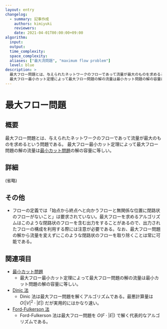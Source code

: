 ```yaml
---
layout: entry
changelog:
  - summary: 記事作成
    authors: kimiyuki
    reviewers:
    date: 2021-04-01T00:00:00+09:00
algorithm:
  input:
  output:
  time_complexity:
  space_complexity:
  aliases: ["最大流問題", "maximum flow problem"]
  level: blue
description: >
  最大フロー問題とは、与えられたネットワークのフローであって流量が最大のものを求めるという問題。
  最大フロー最小カット定理によって最大フロー問題の解の流量は最小カット問題の解の容量に等しい。
---
```


# 最大フロー問題

## 概要

最大フロー問題とは、与えられたネットワークのフローであって流量が最大のものを求めるという問題である。
最大フロー最小カット定理によって最大フロー問題の解の流量は[最小カット問題](/minimum-cut-problem)の解の容量に等しい。


## 詳細

(省略)


## その他

-   フローの定義では「始点から終点へと向かうフローと無関係な位置に閉路状のフローがないこと」は要求されていない。最大フローを求めるアルゴリズムはこのような閉路状のフローを含む出力をすることがあるので、出力されたフローの構成を利用する際には注意が必要である。なお、最大フロー問題の解から流量を変えずにこのような閉路状のフローを取り除くことは常に可能である。


## 関連項目

-   [最小カット問題](/minimum-cut-problem)
    -   最大フロー最小カット定理によって最大フロー問題の解の流量は最小カット問題の解の容量に等しい。
-   [Dinic 法](/dinic)
    -   Dinic 法は最大フロー問題を解くアルゴリズムである。最悪計算量は $O(\lvert V \rvert^2 \cdot \lvert E \rvert)$ だが実用的にはかなり速い。
-   [Ford-Fulkerson 法](/ford-fulkerson)
    -   Ford-Fulkerson 法は最大フロー問題を $O(F \cdot \lvert E \rvert)$ で解く代表的なアルゴリズムである。
